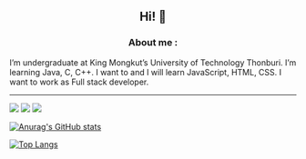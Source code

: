 ## <p align="center">Hi! 👋 </p>
### <p align="center">About me : </p>

I’m undergraduate at King Mongkut’s University of Technology Thonburi. I’m learning Java, C, C++. I want to and I will learn JavaScript, HTML, CSS. I want to work as Full stack developer.

---
![](https://img.shields.io/badge/Editor-VScode-informational?style=flat&logo=<LOGO_NAME>&logoColor=white&color=2bbc8a) ![](https://img.shields.io/badge/Editor-VSCode-informational?style=flat&logo=<LOGO_NAME>&logoColor=white&color=2bbc8a) ![](https://img.shields.io/badge/OS-Mac-informational?style=flat&logo=<LOGO_NAME>&logoColor=white&color=2bbc8a)

[![Anurag's GitHub stats](https://github-readme-stats.vercel.app/api?username=BlackBoxBanner&show_icons=true&theme=ayu-mirage)](https://github.com/BlackBoxBanner/BlackBoxBanner)

[![Top Langs](https://github-readme-stats.vercel.app/api/top-langs/?username=BlackBoxBanner&theme=ayu-mirage)](https://github.com/BlackBoxBanner)
